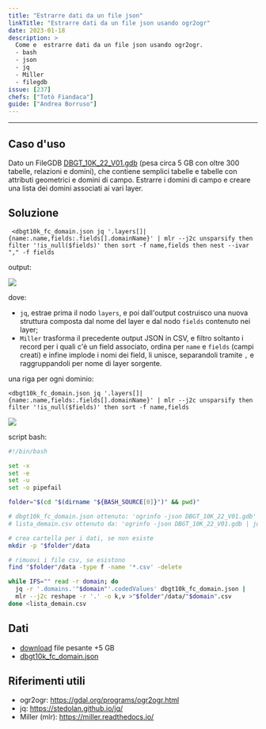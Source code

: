 ```yaml
---
title: "Estrarre dati da un file json"
linkTitle: "Estrarre dati da un file json usando ogr2ogr"
date: 2023-01-18
description: >
  Come e  estrarre dati da un file json usando ogr2ogr.
  - bash
  - json
  - jq
  - Miller
  - filegdb
issue: [237]
chefs: ["Totò Fiandaca"]
guide: ["Andrea Borruso"]
---
```


---

## Caso d'uso

Dato un FileGDB [DBGT_10K_22_V01.gdb](https://www.sardegnageoportale.it/index.php?xsl=2420&s=40&v=9&c=95645&es=6603&na=1&n=100&esp=1&tb=14401) (pesa circa 5 GB con oltre 300 tabelle, relazioni e domini), che contiene semplici tabelle e tabelle con attributi geometrici e domini di campo. Estrarre i domini di campo e creare una lista dei domini associati ai vari layer.

## Soluzione

```
 <dbgt10k_fc_domain.json jq '.layers[]|{name:.name,fields:.fields[].domainName}' | mlr --j2c unsparsify then filter '!is_null($fields)' then sort -f name,fields then nest --ivar "," -f fields
 ```
 output:

 ![](https://user-images.githubusercontent.com/7631137/213261147-57d108ed-f2aa-4cce-a775-895108c31089.png)

dove:
- `jq`, estrae prima il nodo `layers`, e poi dall'output costruisco una nuova struttura composta dal nome del layer e dal nodo `fields` contenuto nei layer;
- `Miller` trasforma il precedente output JSON in CSV, e filtro soltanto i record per i quali c'è un field associato, ordina per `name` e `fields` (campi creati) e infine implode i nomi dei field, li unisce, separandoli tramite `,` e raggruppandoli per nome di layer sorgente.

una riga per ogni dominio:

```
<dbgt10k_fc_domain.json jq '.layers[]|{name:.name,fields:.fields[].domainName}' | mlr --j2c unsparsify then filter '!is_null($fields)' then sort -f name,fields
```

![](https://user-images.githubusercontent.com/7631137/213261431-2c2e62a7-547a-42de-9f3a-52eda67b1392.png)

script bash:

```sh
#!/bin/bash

set -x
set -e
set -u
set -o pipefail

folder="$(cd "$(dirname "${BASH_SOURCE[0]}")" && pwd)"

# dbgt10k_fc_domain.json ottenuto: 'ogrinfo -json DBGT_10K_22_V01.gdb'
# lista_demain.csv ottenuto da: 'ogrinfo -json DBGT_10K_22_V01.gdb | jq -r '.domains|keys[]''

# crea cartella per i dati, se non esiste
mkdir -p "$folder"/data

# rimuovi i file csv, se esistono
find "$folder"/data -type f -name '*.csv' -delete

while IFS="" read -r domain; do
  jq -r '.domains.'"$domain"'.codedValues' dbgt10k_fc_domain.json |
  mlr --j2c reshape -r '.' -o k,v >"$folder"/data/"$domain".csv
done <lista_demain.csv
```

## Dati

- [download](https://www.sardegnageoportale.it/index.php?xsl=2420&s=40&v=9&c=95645&es=6603&na=1&n=100&esp=1&tb=14401) file pesante +5 GB
- [dbgt10k_fc_domain.json](https://github.com/opendatasicilia/tansignari/files/10609275/dbgt10k_fc_domain.zip)

## Riferimenti utili

- ogr2ogr: <https://gdal.org/programs/ogr2ogr.html>
- jq: <https://stedolan.github.io/jq/>
- Miller (mlr): <https://miller.readthedocs.io/>


